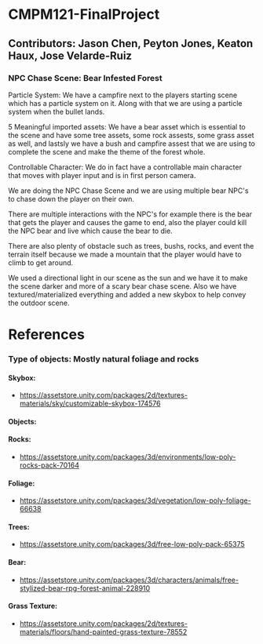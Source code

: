 # CMPM121-FinalProject

## Contributors: Jason Chen, Peyton Jones, Keaton Haux, Jose Velarde-Ruiz

### NPC Chase Scene: Bear Infested Forest

Particle System: We have a campfire next to the players starting scene which has a particle system on it.
	Along with that we are using a particle system when the bullet lands.

5 Meaningful imported assets: We have a bear asset which is essential to the scene and have some tree assets,
	some rock assests, some grass asset as well, and lastsly we have a bush and campfire assest that we are
	using to complete the scene and make the theme of the forest whole.

Controllable Character: We do in fact have a controllable main character that moves with player input and is
	in first person camera.

We are doing the NPC Chase Scene and we are using multiple bear NPC's to chase down the player on their own.
	
There are multiple interactions with the NPC's for example there is the bear that gets the player and causes 
	the game to end, also the player could kill the NPC bear and live which cause the bear to die.

There are also plenty of obstacle such as trees, bushs, rocks, and event the terrain itself because we made a
	mountain that the player would have to climb to get around.

We used a directional light in our scene as the sun and we have it to make the scene darker and more of a
	scary bear chase scene. Also we have textured/materialized everything and added a new skybox to help
	convey the outdoor scene.
# References

### Type of objects: Mostly natural foliage and rocks

#### Skybox:
- https://assetstore.unity.com/packages/2d/textures-materials/sky/customizable-skybox-174576


#### Objects:

#### Rocks:
- https://assetstore.unity.com/packages/3d/environments/low-poly-rocks-pack-70164

#### Foliage:
- https://assetstore.unity.com/packages/3d/vegetation/low-poly-foliage-66638

#### Trees:
- https://assetstore.unity.com/packages/3d/free-low-poly-pack-65375

#### Bear:
- https://assetstore.unity.com/packages/3d/characters/animals/free-stylized-bear-rpg-forest-animal-228910

#### Grass Texture:
- https://assetstore.unity.com/packages/2d/textures-materials/floors/hand-painted-grass-texture-78552